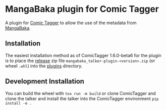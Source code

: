 # MangaBaka plugin for Comic Tagger

A plugin for [Comic Tagger](https://github.com/comictagger/comictagger/releases) to allow the use of the metadata from [MangaBaka](https://mangabaka.dev).

## Installation

The easiest installation method as of ComicTagger 1.6.0-beta6 for the plugin is to place the [release](https://github.com/mizaki/mangabaka_talker/releases) zip file
`mangabaka_talker-plugin-<version>.zip` (or wheel `.whl`) into the [plugins](https://github.com/comictagger/comictagger/wiki/Installing-plugins) directory.

## Development Installation

You can build the wheel with `tox run -m build` or clone ComicTagger and clone the talker and install the talker into the ComicTagger environment `pip install -e .`
